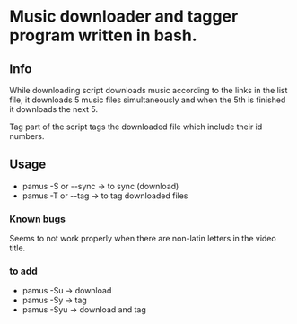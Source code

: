 # Music downloader and tagger program written in bash.

<!-- The program consists of 3 files: -->
<!--   downloader script -->
<!--   tagger script -->
<!--   list file -->

## Info
While downloading script downloads music according to the links in the list file, it downloads 5
music files simultaneously and when the 5th is finished it downloads the next 5.

Tag part of the script tags the downloaded file which include their id numbers.

## Usage
* pamus -S or --sync -> to sync (download) 
* pamus -T or --tag -> to tag downloaded files  

### Known bugs
  Seems to not work properly when there are non-latin letters in the video title.

### to add 
* pamus -Su -> download 
* pamus -Sy -> tag
* pamus -Syu -> download and tag
